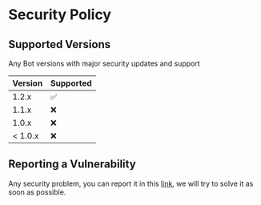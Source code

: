 # Security Policy

## Supported Versions

Any Bot versions with major security updates and support

| Version | Supported          |
| ------- | ------------------ |
| 1.2.x   | :white_check_mark: |
| 1.1.x   | :x:                |
| 1.0.x   | :x: |
| < 1.0.x   | :x:                |

## Reporting a Vulnerability

Any security problem, you can report it in this [link](https://github.com/MDCYT/Any-Bot/issues), we will try to solve it as soon as possible.
